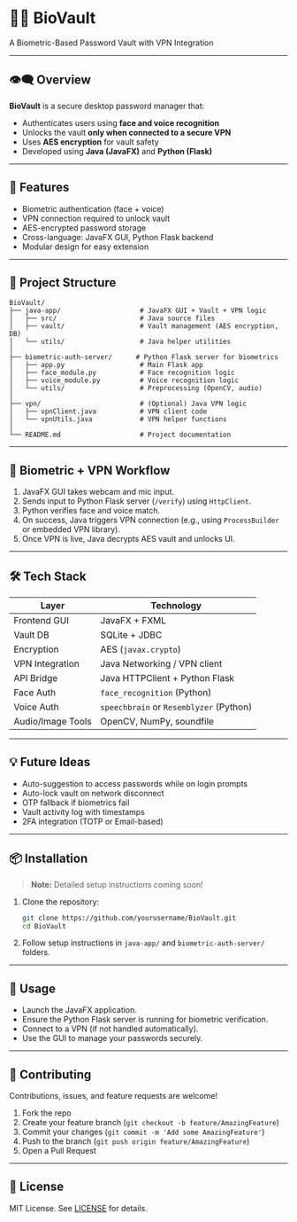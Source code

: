 # 🧠🔐 BioVault

A Biometric-Based Password Vault with VPN Integration

---

## 👁️‍🗨️ Overview

**BioVault** is a secure desktop password manager that:

- Authenticates users using **face and voice recognition**
- Unlocks the vault **only when connected to a secure VPN**
- Uses **AES encryption** for vault safety
- Developed using **Java (JavaFX)** and **Python (Flask)**

---

## 🚀 Features

- Biometric authentication (face + voice)
- VPN connection required to unlock vault
- AES-encrypted password storage
- Cross-language: JavaFX GUI, Python Flask backend
- Modular design for easy extension

---

## 📂 Project Structure

```text
BioVault/
├── java-app/                    # JavaFX GUI + Vault + VPN logic
│   ├── src/                     # Java source files
│   ├── vault/                   # Vault management (AES encryption, DB)
│   └── utils/                   # Java helper utilities
│
├── biometric-auth-server/      # Python Flask server for biometrics
│   ├── app.py                   # Main Flask app
│   ├── face_module.py           # Face recognition logic
│   ├── voice_module.py          # Voice recognition logic
│   └── utils/                   # Preprocessing (OpenCV, audio)
│
├── vpn/                         # (Optional) Java VPN logic
│   ├── vpnClient.java           # VPN client code
│   └── vpnUtils.java            # VPN helper functions
│
└── README.md                    # Project documentation
```

---

## 🔁 Biometric + VPN Workflow

1. JavaFX GUI takes webcam and mic input.
2. Sends input to Python Flask server (`/verify`) using `HttpClient`.
3. Python verifies face and voice match.
4. On success, Java triggers VPN connection (e.g., using `ProcessBuilder` or embedded VPN library).
5. Once VPN is live, Java decrypts AES vault and unlocks UI.

---

## 🛠️ Tech Stack

| Layer             | Technology                              |
| ----------------- | --------------------------------------- |
| Frontend GUI      | JavaFX + FXML                           |
| Vault DB          | SQLite + JDBC                           |
| Encryption        | AES (`javax.crypto`)                    |
| VPN Integration   | Java Networking / VPN client            |
| API Bridge        | Java HTTPClient + Python Flask          |
| Face Auth         | `face_recognition` (Python)             |
| Voice Auth        | `speechbrain` or `Resemblyzer` (Python) |
| Audio/Image Tools | OpenCV, NumPy, soundfile                |

---

## 💡 Future Ideas

- Auto-suggestion to access passwords while on login prompts
- Auto-lock vault on network disconnect
- OTP fallback if biometrics fail
- Vault activity log with timestamps
- 2FA integration (TOTP or Email-based)

---

## 📦 Installation

> **Note:** Detailed setup instructions coming soon!

1. Clone the repository:
   ```bash
   git clone https://github.com/yourusername/BioVault.git
   cd BioVault
   ```
2. Follow setup instructions in `java-app/` and `biometric-auth-server/` folders.

---

## 🚀 Usage

- Launch the JavaFX application.
- Ensure the Python Flask server is running for biometric verification.
- Connect to a VPN (if not handled automatically).
- Use the GUI to manage your passwords securely.

---

## 🤝 Contributing

Contributions, issues, and feature requests are welcome!

1. Fork the repo
2. Create your feature branch (`git checkout -b feature/AmazingFeature`)
3. Commit your changes (`git commit -m 'Add some AmazingFeature'`)
4. Push to the branch (`git push origin feature/AmazingFeature`)
5. Open a Pull Request

---

## 📜 License

MIT License. See [LICENSE](LICENSE) for details.
